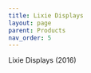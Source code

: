 ```yaml
---
title: Lixie Displays
layout: page
parent: Products
nav_order: 5
---
```


Lixie Displays (2016)